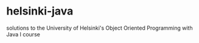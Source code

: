 # helsinki-java
solutions to the University of Helsinki's Object Oriented Programming with Java  I course
